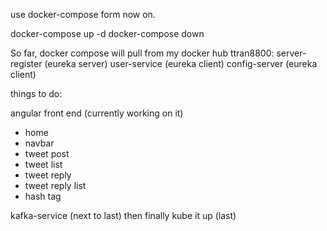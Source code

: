 use docker-compose form now on.

docker-compose up -d
docker-compose down


So far, docker compose will pull from my docker hub ttran8800:
server-register (eureka server)
user-service (eureka client)
config-server (eureka client)

things to do:

angular front end (currently working on it)
- home
- navbar
- tweet post
- tweet list
- tweet reply
- tweet reply list
- hash tag

kafka-service (next to last)
then finally kube it up (last)
